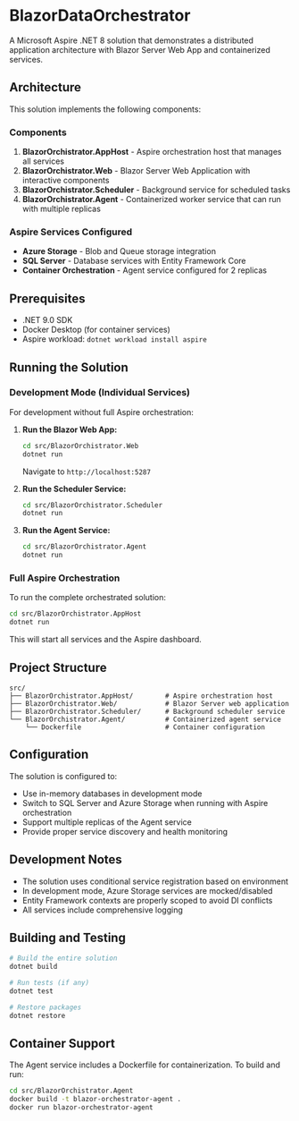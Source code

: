 # BlazorDataOrchestrator

A Microsoft Aspire .NET 8 solution that demonstrates a distributed application architecture with Blazor Server Web App and containerized services.

## Architecture

This solution implements the following components:

### Components

1. **BlazorOrchistrator.AppHost** - Aspire orchestration host that manages all services
2. **BlazorOrchistrator.Web** - Blazor Server Web Application with interactive components
3. **BlazorOrchistrator.Scheduler** - Background service for scheduled tasks
4. **BlazorOrchistrator.Agent** - Containerized worker service that can run with multiple replicas

### Aspire Services Configured

- **Azure Storage** - Blob and Queue storage integration
- **SQL Server** - Database services with Entity Framework Core
- **Container Orchestration** - Agent service configured for 2 replicas

## Prerequisites

- .NET 9.0 SDK
- Docker Desktop (for container services)
- Aspire workload: `dotnet workload install aspire`

## Running the Solution

### Development Mode (Individual Services)

For development without full Aspire orchestration:

1. **Run the Blazor Web App:**
   ```bash
   cd src/BlazorOrchistrator.Web
   dotnet run
   ```
   Navigate to `http://localhost:5287`

2. **Run the Scheduler Service:**
   ```bash
   cd src/BlazorOrchistrator.Scheduler
   dotnet run
   ```

3. **Run the Agent Service:**
   ```bash
   cd src/BlazorOrchistrator.Agent
   dotnet run
   ```

### Full Aspire Orchestration

To run the complete orchestrated solution:

```bash
cd src/BlazorOrchistrator.AppHost
dotnet run
```

This will start all services and the Aspire dashboard.

## Project Structure

```
src/
├── BlazorOrchistrator.AppHost/        # Aspire orchestration host
├── BlazorOrchistrator.Web/            # Blazor Server web application
├── BlazorOrchistrator.Scheduler/      # Background scheduler service
└── BlazorOrchistrator.Agent/          # Containerized agent service
    └── Dockerfile                     # Container configuration
```

## Configuration

The solution is configured to:

- Use in-memory databases in development mode
- Switch to SQL Server and Azure Storage when running with Aspire orchestration
- Support multiple replicas of the Agent service
- Provide proper service discovery and health monitoring

## Development Notes

- The solution uses conditional service registration based on environment
- In development mode, Azure Storage services are mocked/disabled
- Entity Framework contexts are properly scoped to avoid DI conflicts
- All services include comprehensive logging

## Building and Testing

```bash
# Build the entire solution
dotnet build

# Run tests (if any)
dotnet test

# Restore packages
dotnet restore
```

## Container Support

The Agent service includes a Dockerfile for containerization. To build and run:

```bash
cd src/BlazorOrchistrator.Agent
docker build -t blazor-orchestrator-agent .
docker run blazor-orchestrator-agent
```
